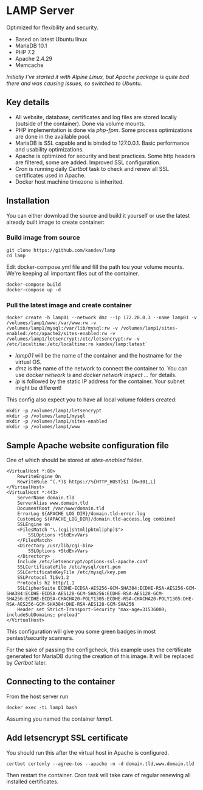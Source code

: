 # LAMP Server #
Optimized for flexibility and security.
* Based on latest Ubuntu linux
* MariaDB 10.1
* PHP 7.2
* Apache 2.4.29
* Memcache

*Initially I've started it with Alpine Linux, but Apache package is quite bad there and was causing issues, so switched to Ubuntu.*

## Key details ##

* All website, database, certificates and log files are stored locally (outside of the container). Done via volume mounts.
* PHP implementation is done via *php-fpm*. Some process optimizations are done in the available pool.
* MariaDB is SSL capable and is binded to 127.0.0.1. Basic performance and usability optimizations.
* Apache is optimized for security and best practices. Some http headers are filtered, some are added. Improved SSL configuration.
* Cron is running daily *Certbot* task to check and renew all SSL certificates used in Apache.
* Docker host machine timezone is inherited.

## Installation ##
You can either download the source and build it yourself or use the latest already built image to create container:
### Build image from source ###
```
git clone https://github.com/kandev/lamp
cd lamp
```
Edit docker-compose.yml file and fill the path tou your volume mounts. We're keeping all important files out of the container.
```
docker-compose build
docker-compose up -d
```

### Pull the latest image and create container ###

```
docker create -h lamp01 --network dmz --ip 172.20.0.3 --name lamp01 -v /volumes/lamp1/www:/var/www:rw -v /volumes/lamp1/mysql:/var/lib/mysql:rw -v /volumes/lamp1/sites-enabled:/etc/apache2/sites-enabled:rw -v /volumes/lamp1/letsencrypt:/etc/letsencrypt:rw -v /etc/localtime:/etc/localtime:ro kandev/lamp:latest`
```

* *lamp01* will be the name of the container and the hostname for the virtual OS.
* *dmz* is the name of the network to connect the container to. You can use *docker network ls* and *docker network inspect ...* for details.
* *ip* is followed by the static IP address for the container. Your subnet might be different!

This config also expect you to have all local volume folders created:
```
mkdir -p /volumes/lamp1/letsencrypt
mkdir -p /volumes/lamp1/mysql
mkdir -p /volumes/lamp1/sites-enabled
mkdir -p /volumes/lamp1/www
```
## Sample Apache website configuration file ##
One of which should be stored at *sites-enabled* folder.
```
<VirtualHost *:80>
    RewriteEngine On
    RewriteRule ^(.*)$ https://%{HTTP_HOST}$1 [R=301,L]
</VirtualHost>
<VirtualHost *:443>
    ServerName domain.tld
    ServerAlias www.domain.tld
    DocumentRoot /var/www/domain.tld
    ErrorLog ${APACHE_LOG_DIR}/domain.tld-error.log
    CustomLog ${APACHE_LOG_DIR}/domain.tld-access.log combined
    SSLEngine on
    <FilesMatch "\.(cgi|shtml|phtml|php)$">
        SSLOptions +StdEnvVars
    </FilesMatch>
    <Directory /usr/lib/cgi-bin>
        SSLOptions +StdEnvVars
    </Directory>
    Include /etc/letsencrypt/options-ssl-apache.conf
    SSLCertificateFile /etc/mysql/cert.pem
    SSLCertificateKeyFile /etc/mysql/key.pem
    SSLProtocol TLSv1.2
    Protocols h2 http/1.1
    SSLCipherSuite ECDHE-ECDSA-AES256-GCM-SHA384:ECDHE-RSA-AES256-GCM-SHA384:ECDHE-ECDSA-AES128-GCM-SHA256:ECDHE-RSA-AES128-GCM-SHA256:ECDHE-ECDSA-CHACHA20-POLY1305:ECDHE-RSA-CHACHA20-POLY1305:DHE-RSA-AES256-GCM-SHA384:DHE-RSA-AES128-GCM-SHA256
    Header set Strict-Transport-Security "max-age=31536000; includeSubDomains; preload"
</VirtualHost>
```
This configuration will give you some green badges in most pentest/security scanners.

For the sake of passing the configcheck, this example uses the certificate generated for MariaDB during the creation of this image. It will be replaced by *Certbot* later.

## Connecting to the container ##
From the host server run
```
docker exec -ti lamp1 bash
```
Assuming you named the container *lamp1*.

## Add letsencrypt SSL certificate ##
You should run this after the virtual host in Apache is configured.

```
certbot certonly --agree-tos --apache -n -d domain.tld,www.domain.tld
```
Then restart the container.
Cron task will take care of regular renewing all installed certificates.
